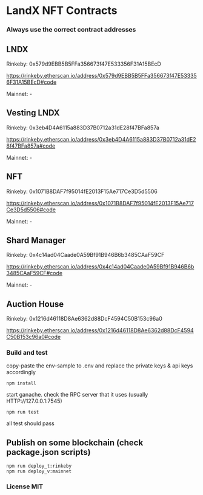 # LandX NFT Contracts

### Always use the correct contract addresses

## LNDX

Rinkeby: 0x579d9EBB5B5FFa356673f47E533356F31A15BEcD

https://rinkeby.etherscan.io/address/0x579d9EBB5B5FFa356673f47E533356F31A15BEcD#code

Mainnet: -

## Vesting LNDX

Rinkeby: 0x3eb4D4A6115a883D37B0712a31dE28f47BFa857a

https://rinkeby.etherscan.io/address/0x3eb4D4A6115a883D37B0712a31dE28f47BFa857a#code

Mainnet: -

## NFT

Rinkeby: 0x1071B8DAF7f95014fE2013F15Ae717Ce3D5d5506

https://rinkeby.etherscan.io/address/0x1071B8DAF7f95014fE2013F15Ae717Ce3D5d5506#code

Mainnet: -

## Shard Manager

Rinkeby: 0x4c14ad04Caade0A59Bf91B946B6b3485CAaF59CF

https://rinkeby.etherscan.io/address/0x4c14ad04Caade0A59Bf91B946B6b3485CAaF59CF#code

Mainnet: -

## Auction House

Rinkeby: 0x1216d46118D8Ae6362d88DcF4594C50B153c96a0

https://rinkeby.etherscan.io/address/0x1216d46118D8Ae6362d88DcF4594C50B153c96a0#code

### Build and test

copy-paste the env-sample to .env and replace the private keys & api keys accordingly

```
npm install
```

start ganache. check the RPC server that it uses (usually HTTP://127.0.0.1:7545)

```
npm run test
```

all test should pass

## Publish on some blockchain (check package.json scripts)

```
npm run deploy_t:rinkeby
npm run deploy_v:mainnet
```

### License MIT
